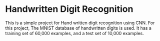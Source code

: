 # Handwritten Digit Recognition #

This is a simple project for Hand written digit recognition using CNN. For this project, The MNIST database of handwritten digits is used. 
It has a training set of 60,000 examples, and a test set of 10,000 examples.
